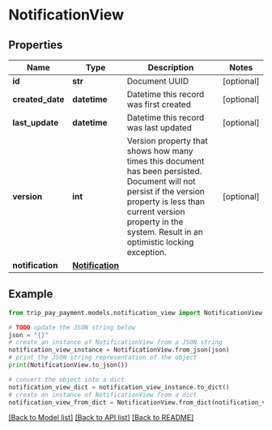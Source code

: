 # NotificationView


## Properties

Name | Type | Description | Notes
------------ | ------------- | ------------- | -------------
**id** | **str** | Document UUID | [optional] 
**created_date** | **datetime** | Datetime this record was first created | [optional] 
**last_update** | **datetime** | Datetime this record was last updated | [optional] 
**version** | **int** | Version property that shows how many times this document has been persisted. Document will not persist if the version property is less than current version property in the system. Result in an optimistic locking exception. | [optional] 
**notification** | [**Notification**](Notification.md) |  | 

## Example

```python
from trip_pay_payment.models.notification_view import NotificationView

# TODO update the JSON string below
json = "{}"
# create an instance of NotificationView from a JSON string
notification_view_instance = NotificationView.from_json(json)
# print the JSON string representation of the object
print(NotificationView.to_json())

# convert the object into a dict
notification_view_dict = notification_view_instance.to_dict()
# create an instance of NotificationView from a dict
notification_view_from_dict = NotificationView.from_dict(notification_view_dict)
```
[[Back to Model list]](../README.md#documentation-for-models) [[Back to API list]](../README.md#documentation-for-api-endpoints) [[Back to README]](../README.md)


